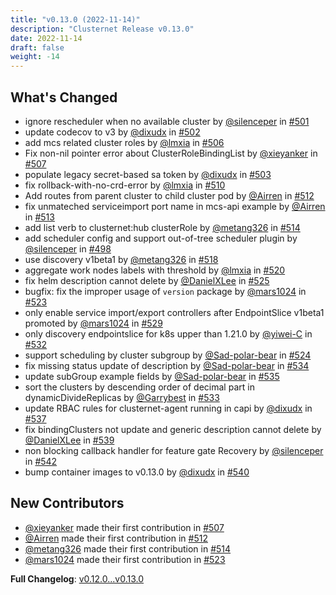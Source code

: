```yaml
---
title: "v0.13.0 (2022-11-14)"
description: "Clusternet Release v0.13.0"
date: 2022-11-14
draft: false
weight: -14
---
```


## What's Changed

- ignore rescheduler when no available cluster by [@silenceper](https://github.com/silenceper)
  in [#501](https://github.com/clusternet/clusternet/pull/501)
- update codecov to v3 by [@dixudx](https://github.com/dixudx)
  in [#502](https://github.com/clusternet/clusternet/pull/502)
- add mcs related cluster roles by [@lmxia](https://github.com/lmxia)
  in [#506](https://github.com/clusternet/clusternet/pull/506)
- Fix non-nil pointer error about ClusterRoleBindingList by [@xieyanker](https://github.com/xieyanker)
  in [#507](https://github.com/clusternet/clusternet/pull/507)
- populate legacy secret-based sa token by [@dixudx](https://github.com/dixudx)
  in [#503](https://github.com/clusternet/clusternet/pull/503)
- fix rollback-with-no-crd-error by [@lmxia](https://github.com/lmxia)
  in [#510](https://github.com/clusternet/clusternet/pull/510)
- Add routes from parent cluster to child cluster pod by [@Airren](https://github.com/Airren)
  in [#512](https://github.com/clusternet/clusternet/pull/512)
- fix unmateched serviceimport port name in mcs-api example by [@Airren](https://github.com/Airren)
  in [#513](https://github.com/clusternet/clusternet/pull/513)
- add list verb to clusternet:hub clusterRole by [@metang326](https://github.com/metang326)
  in [#514](https://github.com/clusternet/clusternet/pull/514)
- add scheduler config and support out-of-tree scheduler plugin by [@silenceper](https://github.com/silenceper)
  in [#498](https://github.com/clusternet/clusternet/pull/498)
- use discovery v1beta1 by [@metang326](https://github.com/metang326)
  in [#518](https://github.com/clusternet/clusternet/pull/518)
- aggregate work nodes labels with threshold by [@lmxia](https://github.com/lmxia)
  in [#520](https://github.com/clusternet/clusternet/pull/520)
- fix helm description cannot delete by [@DanielXLee](https://github.com/DanielXLee)
  in [#525](https://github.com/clusternet/clusternet/pull/525)
- bugfix: fix the improper usage of `version` package by [@mars1024](https://github.com/mars1024)
  in [#523](https://github.com/clusternet/clusternet/pull/523)
- only enable service import/export controllers after EndpointSlice v1beta1 promoted
  by [@mars1024](https://github.com/mars1024) in [#529](https://github.com/clusternet/clusternet/pull/529)
- only discovery endpointslice for k8s upper than 1.21.0 by [@yiwei-C](https://github.com/yiwei-C)
  in [#532](https://github.com/clusternet/clusternet/pull/532)
- support scheduling by cluster subgroup by [@Sad-polar-bear](https://github.com/Sad-polar-bear)
  in [#524](https://github.com/clusternet/clusternet/pull/524)
- fix missing status update of description by [@Sad-polar-bear](https://github.com/Sad-polar-bear)
  in [#534](https://github.com/clusternet/clusternet/pull/534)
- update subGroup example fields by [@Sad-polar-bear](https://github.com/Sad-polar-bear)
  in [#535](https://github.com/clusternet/clusternet/pull/535)
- sort the clusters by descending order of decimal part in dynamicDivideReplicas
  by [@Garrybest](https://github.com/Garrybest) in [#533](https://github.com/clusternet/clusternet/pull/533)
- update RBAC rules for clusternet-agent running in capi by [@dixudx](https://github.com/dixudx)
  in [#537](https://github.com/clusternet/clusternet/pull/537)
- fix bindingClusters not update and generic description cannot delete by [@DanielXLee](https://github.com/DanielXLee)
  in [#539](https://github.com/clusternet/clusternet/pull/539)
- non blocking callback handler for feature gate Recovery by [@silenceper](https://github.com/silenceper)
  in [#542](https://github.com/clusternet/clusternet/pull/542)
- bump container images to v0.13.0 by [@dixudx](https://github.com/dixudx)
  in [#540](https://github.com/clusternet/clusternet/pull/540)

## New Contributors

- [@xieyanker](https://github.com/xieyanker) made their first contribution
  in [#507](https://github.com/clusternet/clusternet/pull/507)
- [@Airren](https://github.com/Airren) made their first contribution
  in [#512](https://github.com/clusternet/clusternet/pull/512)
- [@metang326](https://github.com/metang326) made their first contribution
  in [#514](https://github.com/clusternet/clusternet/pull/514)
- [@mars1024](https://github.com/mars1024) made their first contribution
  in [#523](https://github.com/clusternet/clusternet/pull/523)

**Full Changelog**: [v0.12.0...v0.13.0](https://github.com/clusternet/clusternet/compare/v0.12.0...v0.13.0)
